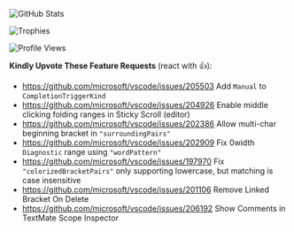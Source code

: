![GitHub Stats](https://github-readme-stats.vercel.app/api?username=RedCMD&show_icons=true&theme=monokai)

![Trophies](https://github-profile-trophy.vercel.app/?username=RedCMD&theme=onedark#gh-dark-mode-only)

![Profile Views](https://komarev.com/ghpvc/?username=RedCMD-RedCMD&label=Profile%20views&color=0e75b6&style=flat)

**Kindly Upvote These Feature Requests** (react with 👍):
* https://github.com/microsoft/vscode/issues/205503 Add `Manual` to `CompletionTriggerKind`
* https://github.com/microsoft/vscode/issues/204926 Enable middle clicking folding ranges in Sticky Scroll (editor)
* https://github.com/microsoft/vscode/issues/202386 Allow multi-char beginning bracket in `"surroundingPairs"`
* https://github.com/microsoft/vscode/issues/202909 Fix 0width `Diagnostic` range using `"wordPattern"`
* https://github.com/microsoft/vscode/issues/197970 Fix `"colorizedBracketPairs"` only supporting lowercase, but matching is case insensitive
* https://github.com/microsoft/vscode/issues/201106 Remove Linked Bracket On Delete
* https://github.com/microsoft/vscode/issues/206192 Show Comments in TextMate Scope Inspector
